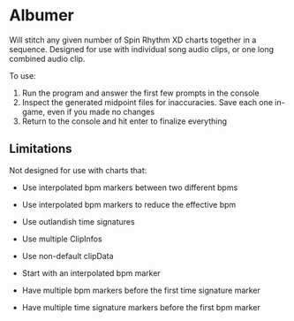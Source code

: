 # Albumer
 
Will stitch any given number of Spin Rhythm XD charts together in a sequence.
Designed for use with individual song audio clips, or one long combined audio clip.

To use:
1. Run the program and answer the first few prompts in the console
2. Inspect the generated midpoint files for inaccuracies. Save each one in-game, even if you made no changes
3. Return to the console and hit enter to finalize everything


## Limitations

Not designed for use with charts that:

* Use interpolated bpm markers between two different bpms

* Use interpolated bpm markers to reduce the effective bpm

* Use outlandish time signatures

* Use multiple ClipInfos

* Use non-default clipData

* Start with an interpolated bpm marker

* Have multiple bpm markers before the first time signature marker

* Have multiple time signature markers before the first bpm marker